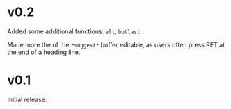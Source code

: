 # v0.2

Added some additional functions: `elt`, `butlast`.

Made more the of the `*suggest*` buffer editable, as users often press
RET at the end of a heading line.

# v0.1

Initial release.
